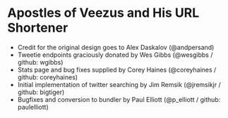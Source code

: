 # Apostles of Veezus and His URL Shortener

* Credit for the original design goes to Alex Daskalov (@andpersand)
* Tweetie endpoints graciously donated by Wes Gibbs (@wesgibbs / github: wgibbs)
* Stats page and bug fixes supplied by Corey Haines (@coreyhaines / github: coreyhaines)
* Initial implementation of twitter searching by Jim Remsik (@jremsikjr / github: bigtiger)
* Bugfixes and conversion to bundler by Paul Elliott (@p_elliott / github: paulelliott)
